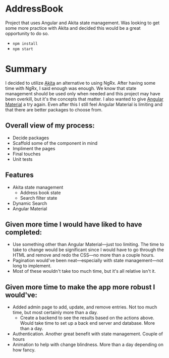 # AddressBook

Project that uses Angular and Akita state management. Was looking to get some more practice with Akita and decided this would be a great opportunity to do so.

- `npm install`
- `npm start`

# Summary

I decided to utilize [Akita](https://datorama.github.io/akita/) an alternative to using NgRx. After having some time with NgRx, I said enough was enough. We know that state management should be used only when needed and this project may have been overkill, but it's the concepts that matter. I also wanted to give [Angular Material](https://material.angular.io/) a try again. Even after this I still feel Angular Material is limiting and that there are better packages to choose from.

## Overall view of my process:
- Decide packages 
- Scaffold some of the component in mind
- Impliment the pages
- Final touches
- Unit tests

## Features
- Akita state management
    - Address book state
    - Search filter state
- Dynamic Search
- Angular Material

## Given more time I would have liked to have completed: 
- Use something other than Angular Material—just too limiting. The time to take to change would be significant since I would have to go through the HTML and remove and redo the CSS—no more than a couple hours. 
- Pagination would've been neat—especially with state management—not long to implement.
- Most of these wouldn't take too much time, but it's all relative isn't it.

## Given more time to make the app more robust I would've:
- Added admin page to add, update, and remove entries. Not too much time, but most certainly more than a day.
    - Create a backend to see the results based on the actions above. Would take time to set up a back end server and database. More than a day.
- Authentication. Another great benefit with state management. Couple of hours
- Animation to help with change blindness. More than a day depending on how fancy.